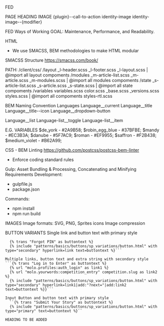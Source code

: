 FED

PAGE HEADING IMAGE
{plugin}--call-to-action
  identity-image
  identity-image--{modifier}





FED Ways of Working
GOAL: Maintenance, Performance, and Readability.

HTML
-  We use SMACSS, BEM methodologies to make HTML modular

SMACSS Structure
https://smacss.com/book/

PATH: /client/css/
  /layout
    _l-header.scss
    _l-footer.scss
    _l-layout.scss | @import all layout compoments
  /modules
    _m-article-list.scss
    _m-article.scss
    _m-modules.scss | @import all modules compoments
  /state
    _s-article-list.scss
    _s-article.scss
    _s-state.scss | @import all state compoments
  /variables
    variables.scss
    color.scss
  _base.scss
  _versions.scss
  styles.scss | @import all compoments
  styles-rtl.scss

BEM Naming Convention
  Languages
  Language__current
  Language__title
  Language__title--icon
  Language__dropdown-button

  Language__list
  Language-list__toggle
  Language-list__item

E.G. VARIABLES
  $de_york - #2A9B58;
  $robin_egg_blue - #37BFBE;
  $mandy - #EC3B3A;
  $danube - #5F7AC9;
  $roman - #EF9955;
  $saffron - #F2B438;
  $medium_violet - #B62A99;

CSS - BEM Linting
https://github.com/postcss/postcss-bem-linter
- Enforce coding standard rules

Gulp: Asset Bundling & Processing, Concatenating and Minifying
Requirements Development:
- gulpfile.js
- package.json

Commands:
- npm install
- npm run build

IMAGES
  Image formats:
  SVG, PNG, Sprites icons
  Image compression
  
BUTTON VARIANTS
  Single link and button text with primary style
  ```{% url "forgot_password" as link %}
    {% trans "Forgot PIN" as buttontext %}
    {% include "patterns/basics/buttons/sp_variations/button.html" with type="secondary" hyperlink=link text=buttontext %}```

  Multiple links, button text and extra string with secondary style
  ```{% trans "Log in to Enter" as buttontext %}
    {% url "molo.profiles:auth_login" as link1 %}
    {% url "molo.yourwords:competition_entry" competition.slug as link2 %}
    {% include "patterns/basics/buttons/sp_variations/button.html" with type="secondary" hyperlink=link1|add:"?next="|add:link2 text=buttontext %}}```

  Input Button and button text with primary style
    ``{% trans "Submit Your Story" as buttontext %}
    {% include "patterns/basics/buttons/sp_variations/button.html" with type="primary" text=buttontext %}``
    
HEADING TO BE ADDED

